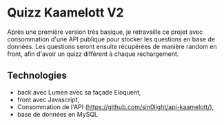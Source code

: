 # Quizz Kaamelott V2

Après une première version très basique, je retravaille ce projet avec consommation d'une API publique pour stocker les questions en base de données.
Les questions seront ensuite récupérées de manière random en front, afin d'avoir un quizz différent à chaque rechargement.


## Technologies

- back avec Lumen avec sa façade Eloquent,
- front avec Javascript,
- Consommation de l'API (https://github.com/sin0light/api-kaamelott/),
- base de données en MySQL 

